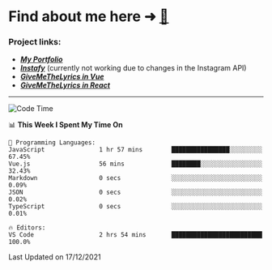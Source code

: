 # Find about me here ➜ [🧑](https://pauabella.dev)

### Project links:
- ***[My Portfolio](https://pauabella.dev)***
- ***[Instafy](https://instafy.me)*** (currently not working due to changes in the Instagram API)
- ***[GiveMeTheLyrics in Vue](https://lyrics.pauabella.dev)***
- ***[GiveMeTheLyrics in React](https://pauabella.dev/GiveMeTheLyrics)***

---
<!--START_SECTION:waka-->
![Code Time](http://img.shields.io/badge/Code%20Time-728%20hrs%2049%20mins-blue)

📊 **This Week I Spent My Time On** 

```text
💬 Programming Languages: 
JavaScript               1 hr 57 mins        ████████████████░░░░░░░░░   67.45% 
Vue.js                   56 mins             ████████░░░░░░░░░░░░░░░░░   32.43% 
Markdown                 0 secs              ░░░░░░░░░░░░░░░░░░░░░░░░░   0.09% 
JSON                     0 secs              ░░░░░░░░░░░░░░░░░░░░░░░░░   0.02% 
TypeScript               0 secs              ░░░░░░░░░░░░░░░░░░░░░░░░░   0.01%

🔥 Editors: 
VS Code                  2 hrs 54 mins       █████████████████████████   100.0%

```


 Last Updated on 17/12/2021
<!--END_SECTION:waka-->
